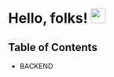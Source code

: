 # Hello, folks! <img src="https://raw.githubusercontent.com/MartinHeinz/MartinHeinz/master/wave.gif" width="30px">
## Table of Contents
  * BACKEND 
  
